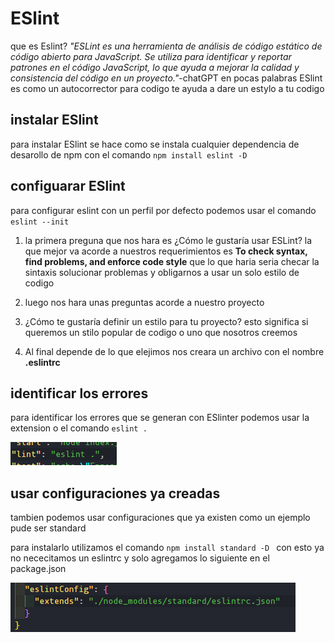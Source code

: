 # ESlint

que es Eslint? _"ESLint es una herramienta de análisis de código estático de código abierto para JavaScript. Se utiliza para identificar y reportar patrones en el código JavaScript, lo que ayuda a mejorar la calidad y consistencia del código en un proyecto."_-chatGPT
en pocas palabras ESlint es como un autocorrector para codigo te ayuda a dare un estylo a tu codigo

## instalar ESlint

para instalar ESlint se hace como se instala cualquier dependencia de desarollo de npm con el comando `npm install eslint -D`

## configuarar ESlint

para configurar eslint con un perfil por defecto podemos usar el comando `eslint --init`

1. la primera preguna que nos hara es ¿Cómo le gustaría usar ESLint? la que mejor va acorde a nuestros requerimientos es **To check syntax, find problems, and enforce code style** que lo que haria seria checar la sintaxis solucionar problemas y obligarnos a usar un solo estilo de codigo

2. luego nos hara unas preguntas acorde a nuestro proyecto

3. ¿Cómo te gustaría definir un estilo para tu proyecto? esto significa si queremos un stilo popular de codigo o uno que nosotros creemos

4. Al final depende de lo que elejimos nos creara un archivo con el nombre **.eslintrc**


## identificar los errores 

para identificar los errores que se generan con ESlinter podemos usar la extension o el comando ```eslint .```

![](./img/eslint%20package.png)

## usar configuraciones ya creadas 

tambien podemos usar configuraciones que ya existen como un ejemplo pude ser standard 

para instalarlo utilizamos el comando ```npm install standard -D ``` con esto ya no nececitamos un eslintrc y solo agregamos lo siguiente en el package.json

![](./img/standard_eslint.png)